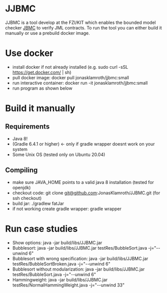 # JJBMC
JJBMC is a tool develop at the FZI/KIT which enables the bounded model checker [JBMC](https://github.com/mre/jbmc) to verify JML contracts. To run the tool you can either build it manually or use a prebuild docker image. 

# Use docker
- install docker if not already installed (e.g. sudo curl -sSL https://get.docker.com/ | sh)
- pull docker image: docker pull jonasklamroth/jjbmc:small
- run interactive container: docker run -it jonasklamroth/jjbmc:small
- run program as shown below

# Build it manually 
## Requirements
- Java 8!
- (Gradle 6.4.1 or higher) <- only if gradle wrapper doesnt work on your system
- Some Unix OS (tested only on Ubuntu 20.04)

## Compiling
- make sure JAVA_HOME points to a valid java 8 installation (tested for openjdk)
- checkout code: git clone git@github.com:JonasKlamroth/JJBMC.git (for ssh checkout)
- build jar: ./gradlew fatJar
- if not working create gradle wrapper: gradle wrapper

# Run case studies
- Show options: java -jar build/libs/JJBMC.jar
- Bubblesort: java -jar build/libs/JJBMC.jar testRes/BubbleSort.java -j="--unwind 6"
- Bubblesort with wrong specification: java -jar build/libs/JJBMC.jar testRes/BubbleSortBroken.java -j="--unwind 6"
- Bubblesort without modularization: java -jar build/libs/JJBMC.jar testRes/BubbleSort.java -j="--unwind 6"
- Hammingweight: java -jar build/libs/JJBMC.jar testRes/NormalHammingWeight.java -j="--unwind 33"
